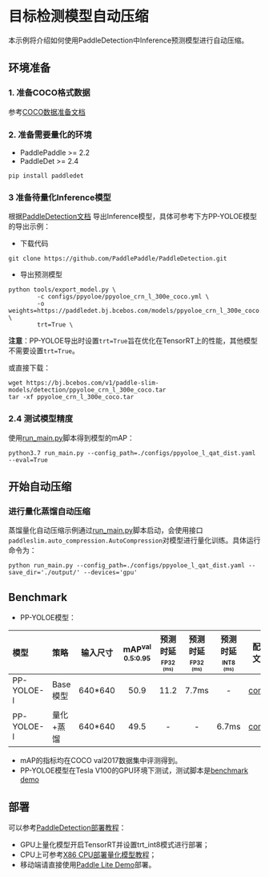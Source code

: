 # 目标检测模型自动压缩

本示例将介绍如何使用PaddleDetection中Inference预测模型进行自动压缩。

## 环境准备

### 1. 准备COCO格式数据

参考[COCO数据准备文档](https://github.com/PaddlePaddle/PaddleDetection/blob/release/2.4/docs/tutorials/PrepareDataSet.md#coco%E6%95%B0%E6%8D%AE)

### 2. 准备需要量化的环境

- PaddlePaddle >= 2.2
- PaddleDet >= 2.4

```shell
pip install paddledet
```

### 3 准备待量化Inference模型
根据[PaddleDetection文档](https://github.com/PaddlePaddle/PaddleDetection/blob/develop/docs/tutorials/GETTING_STARTED_cn.md#8-%E6%A8%A1%E5%9E%8B%E5%AF%BC%E5%87%BA) 导出Inference模型，具体可参考下方PP-YOLOE模型的导出示例：
- 下载代码
```
git clone https://github.com/PaddlePaddle/PaddleDetection.git
```
- 导出预测模型

```shell
python tools/export_model.py \
        -c configs/ppyoloe/ppyoloe_crn_l_300e_coco.yml \
        -o weights=https://paddledet.bj.bcebos.com/models/ppyoloe_crn_l_300e_coco.pdparams \
        trt=True \
```

**注意**：PP-YOLOE导出时设置`trt=True`旨在优化在TensorRT上的性能，其他模型不需要设置`trt=True`。

或直接下载：
```shell
wget https://bj.bcebos.com/v1/paddle-slim-models/detection/ppyoloe_crn_l_300e_coco.tar
tar -xf ppyoloe_crn_l_300e_coco.tar
```

### 2.4 测试模型精度

使用[run_main.py](run_main.py)脚本得到模型的mAP：
```
python3.7 run_main.py --config_path=./configs/ppyoloe_l_qat_dist.yaml --eval=True
```

## 开始自动压缩

### 进行量化蒸馏自动压缩
蒸馏量化自动压缩示例通过[run_main.py](run_main.py)脚本启动，会使用接口``paddleslim.auto_compression.AutoCompression``对模型进行量化训练。具体运行命令为：
```
python run_main.py --config_path=./configs/ppyoloe_l_qat_dist.yaml --save_dir='./output/' --devices='gpu'
```

## Benchmark

- PP-YOLOE模型：

| 模型  |  策略  | 输入尺寸 | mAP<sup>val<br>0.5:0.95 | 预测时延<sup><small>FP32</small><sup><br><sup>(ms) |预测时延<sup><small>FP32</small><sup><br><sup>(ms) | 预测时延<sup><small>INT8</small><sup><br><sup>(ms) |  配置文件 | Inference模型  |
| :-------- |:-------- |:--------: | :---------------------: | :----------------: | :----------------: | :---------------: | :-----------------------------: | :-----------------------------: |
| PP-YOLOE-l |  Base模型 | 640*640  |  50.9   |   11.2  |   7.7ms   |  -  |  [config](https://github.com/PaddlePaddle/PaddleDetection/blob/develop/configs/ppyoloe/ppyoloe_crn_l_300e_coco.yml) | [Model](https://bj.bcebos.com/v1/paddle-slim-models/detection/ppyoloe_crn_l_300e_coco.tar) |
| PP-YOLOE-l |  量化+蒸馏 | 640*640  |  49.5   |   - |   -   |  6.7ms  |  [config](https://github.com/PaddlePaddle/PaddleSlim/tree/develop/demo/auto_compression/detection/configs/ppyoloe_l_qat_dist.yaml) | [Model](https://bj.bcebos.com/v1/paddle-slim-models/detection/ppyoloe_crn_l_300e_coco_quant.tar) |

- mAP的指标均在COCO val2017数据集中评测得到。
- PP-YOLOE模型在Tesla V100的GPU环境下测试，测试脚本是[benchmark demo](https://github.com/PaddlePaddle/PaddleDetection/tree/release/2.4/deploy/python)


## 部署

可以参考[PaddleDetection部署教程](https://github.com/PaddlePaddle/PaddleDetection/tree/release/2.4/deploy)：
- GPU上量化模型开启TensorRT并设置trt_int8模式进行部署；
- CPU上可参考[X86 CPU部署量化模型教程](https://github.com/PaddlePaddle/Paddle-Inference-Demo/blob/master/docs/optimize/paddle_x86_cpu_int8.md)；
- 移动端请直接使用[Paddle Lite Demo](https://github.com/PaddlePaddle/PaddleDetection/tree/release/2.4/deploy/lite)部署。
